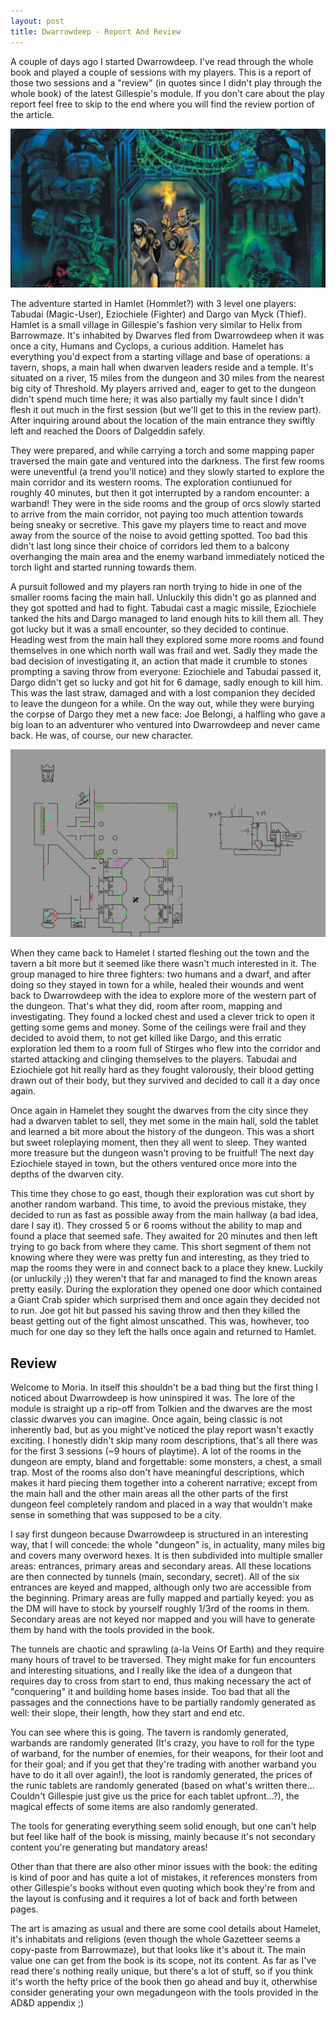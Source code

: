 ```yaml
---
layout: post
title: Dwarrowdeep - Report And Review
---
```


A couple of days ago I started Dwarrowdeep. I've read through the whole book and played a couple of sessions with my players. This is a report of those two sessions and a "review" (in quotes since I didn't play through the whole book) of the latest Gillespie's module. If you don't care about the play report feel free to skip to the end where you will find the review portion of the article.

![dwarrowdeep](/images/dwarrowdeep.jpg)

<!--more-->

The adventure started in Hamlet (Hommlet?) with 3 level one players: Tabudai (Magic-User), Eziochiele (Fighter) and Dargo van Myck (Thief). Hamlet is a small village in Gillespie's fashion very similar to Helix from Barrowmaze. It's inhabited by Dwarves fled from Dwarrowdeep when it was once a city, Humans and Cyclops, a curious addition. Hamelet has everything you'd expect from a starting village and base of operations: a tavern, shops, a main hall when dwarven leaders reside and a temple. It's situated on a river, 15 miles from the dungeon and 30 miles from the nearest big city of Threshold. My players arrived and, eager to get to the dungeon didn't spend much time here; it was also partially my fault since I didn't flesh it out much in the first session (but we'll get to this in the review part). After inquiring around about the location of the main entrance they swiftly left and reached the Doors of Dalgeddin safely.

They were prepared, and while carrying a torch and some mapping paper traversed the main gate and ventured into the darkness. The first few rooms were uneventful (a trend you'll notice) and they slowly started to explore the main corridor and its western rooms. The exploration contiunued for roughly 40 minutes, but then it got interrupted by a random encounter: a warband! They were in the side rooms and the group of orcs slowly started to arrive from the main corridor, not paying too much attention towards being sneaky or secretive. This gave my players time to react and move away from the source of the noise to avoid getting spotted. Too bad this didn't last long since their choice of corridors led them to a balcony overhanging the main area and the enemy warband immediately noticed the torch light and started running towards them.

A pursuit followed and my players ran north trying to hide in one of the smaller rooms facing the main hall. Unluckily this didn't go as planned and they got spotted and had to fight. Tabudai cast a magic missile, Eziochiele tanked the hits and Dargo managed to land enough hits to kill them all. They got lucky but it was a small encounter, so they decided to continue. Heading west from the main hall they explored some more rooms and found themselves in one which north wall was frail and wet. Sadly they made the bad decision of investigating it, an action that made it crumble to stones prompting a saving throw from everyone: Eziochiele and Tabudai passed it, Dargo didn't get so lucky and got hit for 6 damage, sadly enough to kill him. This was the last straw, damaged and with a lost companion they decided to leave the dungeon for a while. On the way out, while they were burying the corpse of Dargo they met a new face: Joe Belongi, a halfling who gave a big loan to an adventurer who ventured into Dwarrowdeep and never came back. He was, of course, our new character.

![dwarrowdeep map](/images/dwmap.png)

When they came back to Hamelet I started fleshing out the town and the tavern a bit more but it seemed like there wasn't much interested in it. The group managed to hire three fighters: two humans and a dwarf, and after doing so they stayed in town for a while, healed their wounds and went back to Dwarrowdeep with the idea to explore more of the western part of the dungeon. That's what they did, room after room, mapping and investigating. They found a locked chest and used a clever trick to open it getting some gems and money. Some of the ceilings were frail and they decided to avoid them, to not get killed like Dargo, and this erratic exploration led them to a room full of Stirges who flew into the corridor and started attacking and clinging themselves to the players. Tabudai and Eziochiele got hit really hard as they fought valorously, their blood getting drawn out of their body, but they survived and decided to call it a day once again.

Once again in Hamelet they sought the dwarves from the city since they had a dwarven tablet to sell, they met some in the main hall, sold the tablet and learned a bit more about the history of the dungeon. This was a short but sweet roleplaying moment, then they all went to sleep. They wanted more treasure but the dungeon wasn't proving to be fruitful! The next day Eziochiele stayed in town, but the others ventured once more into the depths of the dwarven city.

This time they chose to go east, though their exploration was cut short by another random warband. This time, to avoid the previous mistake, they decided to run as fast as possible away from the main hallway (a bad idea, dare I say it). They crossed 5 or 6 rooms without the ability to map and found a place that seemed safe. They awaited for 20 minutes and then left trying to go back from where they came. This short segment of them not knowing where they were was pretty fun and interesting, as they tried to map the rooms they were in and connect back to a place they knew. Luckily (or unluckily ;)) they weren't that far and managed to find the known areas pretty easily. During the exploration they opened one door which contained a Giant Crab spider which surprised them and once again they decided not to run. Joe got hit but passed his saving throw and then they killed the beast getting out of the fight almost unscathed. This was, howhever, too much for one day so they left the halls once again and returned to Hamlet.

## Review

Welcome to Moria. In itself this shouldn't be a bad thing but the first thing I noticed about Dwarrowdeep is how uninspired it was. The lore of the module is straight up a rip-off from Tolkien and the dwarves are the most classic dwarves you can imagine. Once again, being classic is not inherently bad, but as you might've noticed the play report wasn't exactly exciting. I honestly didn't skip many room descriptions, that's all there was for the first 3 sessions (~9 hours of playtime). A lot of the rooms in the dungeon are empty, bland and forgettable: some monsters, a chest, a small trap. Most of the rooms also don't have meaningful descriptions, which makes it hard piecing them together into a coherent narrative; except from the main hall and the other main areas all the other parts of the first dungeon feel completely random and placed in a way that wouldn't make sense in something that was supposed to be a city.

I say first dungeon because Dwarrowdeep is structured in an interesting way, that I will concede: the whole "dungeon" is, in actuality, many miles big and covers many overword hexes. It is then subdivided into multiple smaller areas: entrances, primary areas and secondary areas. All these locations are then connected by tunnels (main, secondary, secret). All of the six entrances are keyed and mapped, although only two are accessible from the beginning. Primary areas are fully mapped and partially keyed: you as the DM will have to stock by yourself roughly 1/3rd of the rooms in them. Secondary areas are not keyed nor mapped and you will have to generate them by hand with the tools provided in the book.

The tunnels are chaotic and sprawling (a-la Veins Of Earth) and they require many hours of travel to be traversed. They might make for fun encounters and interesting situations, and I really like the idea of a dungeon that requires day to cross from start to end, thus making necessary the act of "conquering" it and building home bases inside. Too bad that all the passages and the connections have to be partially randomly generated as well: their slope, their length, how they start and end etc.

You can see where this is going. The tavern is randomly generated, warbands are randomly generated (It's crazy, you have to roll for the type of warband, for the number of enemies, for their weapons, for their loot and for their goal; and if you get that they're trading with another warband you have to do it all over again!), the loot is randomly generated, the prices of the runic tablets are randomly generated (based on what's written there... Couldn't Gillespie just give us the price for each tablet upfront...?), the magical effects of some items are also randomly generated.

The tools for generating everything seem solid enough, but one can't help but feel like half of the book is missing, mainly because it's not secondary content you're generating but mandatory areas!

Other than that there are also other minor issues with the book: the editing is kind of poor and has quite a lot of mistakes, it references monsters from other Gillespie's books without even quoting which book they're from and the layout is confusing and it requires a lot of back and forth between pages.

The art is amazing as usual and there are some cool details about Hamelet, it's inhabitats and religions (even though the whole Gazetteer seems a copy-paste from Barrowmaze), but that looks like it's about it. The main value one can get from the book is its scope, not its content. As far as I've read there's nothing really unique, but there's a lot of stuff, so if you think it's worth the hefty price of the book then go ahead and buy it, otherwhise consider generating your own megadungeon with the tools provided in the AD&D appendix ;)
